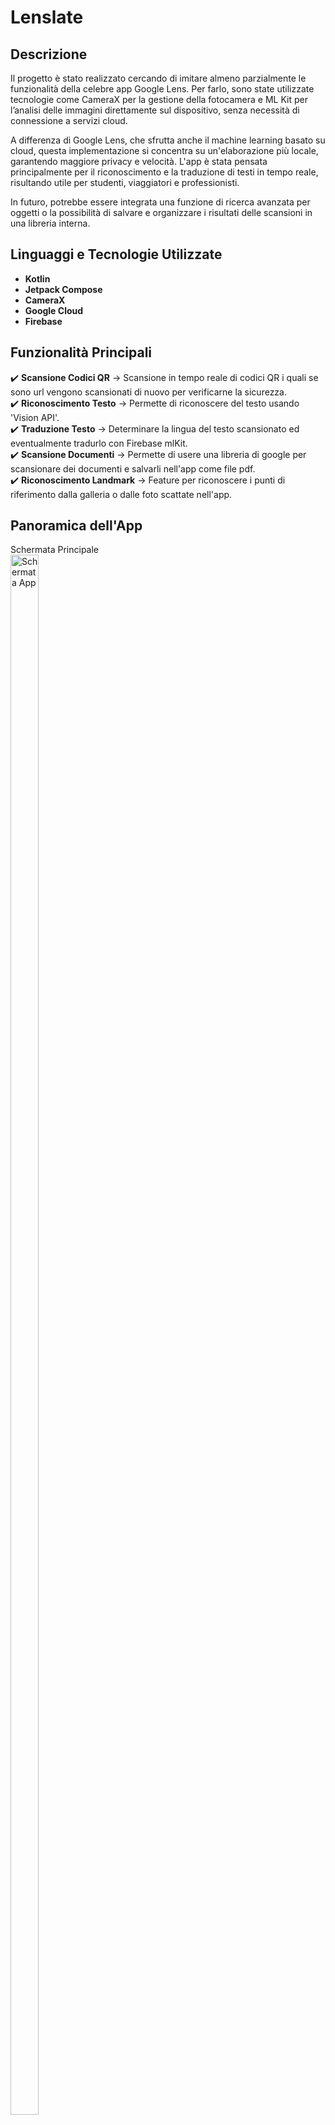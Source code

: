 # Lenslate

## Descrizione  
Il progetto è stato realizzato cercando di imitare almeno parzialmente le funzionalità della celebre app Google Lens. Per farlo, sono state utilizzate tecnologie come CameraX per la gestione della fotocamera e ML Kit per l’analisi delle immagini direttamente sul dispositivo, senza necessità di connessione a servizi cloud.

A differenza di Google Lens, che sfrutta anche il machine learning basato su cloud, questa implementazione si concentra su un'elaborazione più locale, garantendo maggiore privacy e velocità. L'app è stata pensata principalmente per il riconoscimento e la traduzione di testi in tempo reale, risultando utile per studenti, viaggiatori e professionisti.

In futuro, potrebbe essere integrata una funzione di ricerca avanzata per oggetti o la possibilità di salvare e organizzare i risultati delle scansioni in una libreria interna.

## Linguaggi e Tecnologie Utilizzate  
- **Kotlin**  
- **Jetpack Compose**
- **CameraX**
- **Google Cloud**
- **Firebase**

## Funzionalità Principali  
✔️ **Scansione Codici QR** → Scansione in tempo reale di codici QR i quali se sono url vengono scansionati di nuovo per verificarne la sicurezza.  
✔️ **Riconoscimento Testo** → Permette di riconoscere del testo usando 'Vision API'.  
✔️ **Traduzione Testo** → Determinare la lingua del testo scansionato ed eventualmente tradurlo con Firebase mlKit.  
✔️ **Scansione Documenti** → Permette di usere una libreria di google per scansionare dei documenti e salvarli nell'app come file pdf.  
✔️ **Riconoscimento Landmark** → Feature per riconoscere i punti di riferimento dalla galleria o dalle foto scattate nell'app.  

## Panoramica dell'App  

<p align="start">
Schermata Principale<br/>
<img src="https://i.imgur.com/bXSgKiN.jpeg" height="80%" width="30%" alt="Schermata App"/>
<br /><br />

## Camera Preview Composable
The following code implements a Camera Preview using Jetpack Compose and CameraX:

```kotlin
@Composable
fun CameraPreview(
    modifier: Modifier = Modifier,
    viewModel: MainViewmodel,
    controller: LifecycleCameraController
) {
    val torchState by viewModel.torchState.collectAsState()
    var tapPosition by remember { mutableStateOf<Offset?>(null) }

    Box(modifier = modifier.fillMaxSize()) {
        AndroidView(factory = {
            PreviewView(it).apply {
                this.controller = controller

                this.setOnTouchListener { view, event ->
                    if (event.action == MotionEvent.ACTION_DOWN) {
                        val factory = this.meteringPointFactory
                        val meteringPoint = factory.createPoint(event.x, event.y)
                        val action = FocusMeteringAction.Builder(meteringPoint).build()
                        this.controller?.cameraControl?.startFocusAndMetering(action)

                        val viewLocation = IntArray(2)
                        view.getLocationOnScreen(viewLocation)
                        val adjustedX = event.rawX - viewLocation[0]
                        val adjustedY = event.rawY - viewLocation[1]
                        tapPosition = Offset(adjustedX, adjustedY)
                    }
                    true
                }
            }
        }, modifier = Modifier.fillMaxSize())

        tapPosition?.let { position ->
            FocusIndicator(position)
        }

        if (torchState) {
            controller.enableTorch(true)
        } else {
            controller.enableTorch(false)
        }
    }
}
```
  
Nav Drawer<br/>
<img src="https://i.imgur.com/zQ69NXy.jpeg" height="80%" width="30%" alt="Schermata App"/>
<br /><br />

```kotlin
ModalNavigationDrawer(
                    drawerContent = {
                        ModalDrawerSheet(drawerContainerColor = offWhite) {
                            ProfileScreen(
                                userData = googleAuthUiClient.getSignedInUser(),
                                onSignOut = {
                                    lifecycleScope.launch {
                                        googleAuthUiClient.signOut()
                                        user = googleAuthUiClient.getSignedInUser()
                                        sharedPreferences.edit().putBoolean("isLoggedIn", false).apply()
                                        Toast.makeText(context,R.string.signedOut,Toast.LENGTH_SHORT).show()
                                    }
                                    scope.launch {
                                        drawerState.close()
                                    }
                                },
                                onSignIn = {
                                    lifecycleScope.launch {
                                        try{
                                            val signInIntentSender = googleAuthUiClient.signIn()
                                            launcher.launch(
                                                IntentSenderRequest
                                                    .Builder(
                                                        signInIntentSender ?: return@launch
                                                    )
                                                    .build()
                                            )
                                        }
                                        catch (e:Exception){
                                            e.printStackTrace()
                                        }
                                    }
                                },
                                onDeleteAccount = {
                                         lifecycleScope.launch{
                                             val isDeleted = googleAuthUiClient.deleteUserDataAndAccount()
                                             if (isDeleted) {
                                                 googleAuthUiClient.signOut()
                                                 user = googleAuthUiClient.getSignedInUser()
                                                 sharedPreferences.edit().putBoolean("isLoggedIn", false).apply()
                                                 Toast.makeText(context, R.string.deleteString, Toast.LENGTH_SHORT).show()
                                             } else {
                                                 Toast.makeText(context, R.string.failedString, Toast.LENGTH_SHORT).show()
                                             }
                                         }
                                },
                                activity = this@SecondActivity,
                                context = applicationContext
                            )
                        }
                    },
                    drawerState = drawerState
                )
```


Image Editor<br/>
<img src="https://i.imgur.com/zQ69NXy.jpeg" height="80%" width="30%" alt="Schermata App"/>
<br />
</p>

<!--
 ```diff
- text in red
+ text in green
! text in orange
# text in gray
@@ text in purple (and bold)@@
```
--!>
